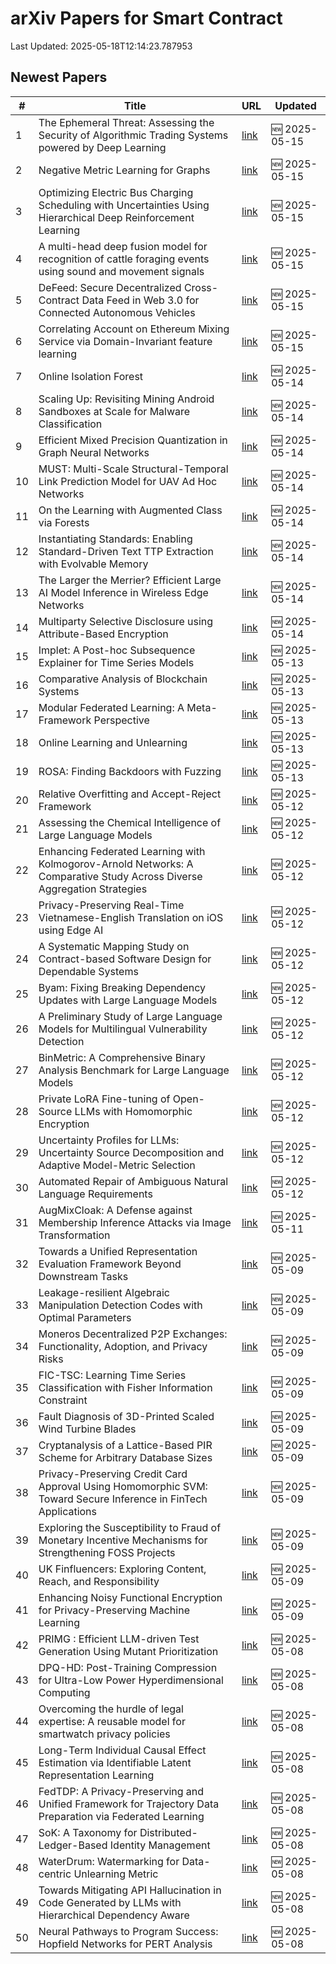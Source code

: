 # arXiv Papers for Smart Contract

Last Updated: 2025-05-18T12:14:23.787953

## Newest Papers

|\#|Title|URL|Updated|
|---|---|---|---|
|1|The Ephemeral Threat: Assessing the Security of Algorithmic Trading Systems powered by Deep Learning|[link](http://arxiv.org/abs/2505.10430v1)|🆕 2025-05-15|
|2|Negative Metric Learning for Graphs|[link](http://arxiv.org/abs/2505.10307v1)|🆕 2025-05-15|
|3|Optimizing Electric Bus Charging Scheduling with Uncertainties Using Hierarchical Deep Reinforcement Learning|[link](http://arxiv.org/abs/2505.10296v1)|🆕 2025-05-15|
|4|A multi-head deep fusion model for recognition of cattle foraging events using sound and movement signals|[link](http://arxiv.org/abs/2505.10198v1)|🆕 2025-05-15|
|5|DeFeed: Secure Decentralized Cross-Contract Data Feed in Web 3.0 for Connected Autonomous Vehicles|[link](http://arxiv.org/abs/2505.09928v1)|🆕 2025-05-15|
|6|Correlating Account on Ethereum Mixing Service via Domain-Invariant feature learning|[link](http://arxiv.org/abs/2505.09892v1)|🆕 2025-05-15|
|7|Online Isolation Forest|[link](http://arxiv.org/abs/2505.09593v1)|🆕 2025-05-14|
|8|Scaling Up: Revisiting Mining Android Sandboxes at Scale for Malware Classification|[link](http://arxiv.org/abs/2505.09501v1)|🆕 2025-05-14|
|9|Efficient Mixed Precision Quantization in Graph Neural Networks|[link](http://arxiv.org/abs/2505.09361v1)|🆕 2025-05-14|
|10|MUST: Multi-Scale Structural-Temporal Link Prediction Model for UAV Ad Hoc Networks|[link](http://arxiv.org/abs/2505.09331v1)|🆕 2025-05-14|
|11|On the Learning with Augmented Class via Forests|[link](http://arxiv.org/abs/2505.09294v1)|🆕 2025-05-14|
|12|Instantiating Standards: Enabling Standard-Driven Text TTP Extraction with Evolvable Memory|[link](http://arxiv.org/abs/2505.09261v1)|🆕 2025-05-14|
|13|The Larger the Merrier? Efficient Large AI Model Inference in Wireless Edge Networks|[link](http://arxiv.org/abs/2505.09214v1)|🆕 2025-05-14|
|14|Multiparty Selective Disclosure using Attribute-Based Encryption|[link](http://arxiv.org/abs/2505.09034v1)|🆕 2025-05-14|
|15|Implet: A Post-hoc Subsequence Explainer for Time Series Models|[link](http://arxiv.org/abs/2505.08748v1)|🆕 2025-05-13|
|16|Comparative Analysis of Blockchain Systems|[link](http://arxiv.org/abs/2505.08652v1)|🆕 2025-05-13|
|17|Modular Federated Learning: A Meta-Framework Perspective|[link](http://arxiv.org/abs/2505.08646v1)|🆕 2025-05-13|
|18|Online Learning and Unlearning|[link](http://arxiv.org/abs/2505.08557v1)|🆕 2025-05-13|
|19|ROSA: Finding Backdoors with Fuzzing|[link](http://arxiv.org/abs/2505.08544v1)|🆕 2025-05-13|
|20|Relative Overfitting and Accept-Reject Framework|[link](http://arxiv.org/abs/2505.07783v1)|🆕 2025-05-12|
|21|Assessing the Chemical Intelligence of Large Language Models|[link](http://arxiv.org/abs/2505.07735v1)|🆕 2025-05-12|
|22|Enhancing Federated Learning with Kolmogorov-Arnold Networks: A Comparative Study Across Diverse Aggregation Strategies|[link](http://arxiv.org/abs/2505.07629v1)|🆕 2025-05-12|
|23|Privacy-Preserving Real-Time Vietnamese-English Translation on iOS using Edge AI|[link](http://arxiv.org/abs/2505.07583v1)|🆕 2025-05-12|
|24|A Systematic Mapping Study on Contract-based Software Design for Dependable Systems|[link](http://arxiv.org/abs/2505.07542v1)|🆕 2025-05-12|
|25|Byam: Fixing Breaking Dependency Updates with Large Language Models|[link](http://arxiv.org/abs/2505.07522v1)|🆕 2025-05-12|
|26|A Preliminary Study of Large Language Models for Multilingual Vulnerability Detection|[link](http://arxiv.org/abs/2505.07376v1)|🆕 2025-05-12|
|27|BinMetric: A Comprehensive Binary Analysis Benchmark for Large Language Models|[link](http://arxiv.org/abs/2505.07360v1)|🆕 2025-05-12|
|28|Private LoRA Fine-tuning of Open-Source LLMs with Homomorphic Encryption|[link](http://arxiv.org/abs/2505.07329v1)|🆕 2025-05-12|
|29|Uncertainty Profiles for LLMs: Uncertainty Source Decomposition and Adaptive Model-Metric Selection|[link](http://arxiv.org/abs/2505.07309v1)|🆕 2025-05-12|
|30|Automated Repair of Ambiguous Natural Language Requirements|[link](http://arxiv.org/abs/2505.07270v1)|🆕 2025-05-12|
|31|AugMixCloak: A Defense against Membership Inference Attacks via Image Transformation|[link](http://arxiv.org/abs/2505.07149v1)|🆕 2025-05-11|
|32|Towards a Unified Representation Evaluation Framework Beyond Downstream Tasks|[link](http://arxiv.org/abs/2505.06224v1)|🆕 2025-05-09|
|33|Leakage-resilient Algebraic Manipulation Detection Codes with Optimal Parameters|[link](http://arxiv.org/abs/2505.06174v1)|🆕 2025-05-09|
|34|Moneros Decentralized P2P Exchanges: Functionality, Adoption, and Privacy Risks|[link](http://arxiv.org/abs/2505.02392v2)|🆕 2025-05-09|
|35|FIC-TSC: Learning Time Series Classification with Fisher Information Constraint|[link](http://arxiv.org/abs/2505.06114v1)|🆕 2025-05-09|
|36|Fault Diagnosis of 3D-Printed Scaled Wind Turbine Blades|[link](http://arxiv.org/abs/2505.06080v1)|🆕 2025-05-09|
|37|Cryptanalysis of a Lattice-Based PIR Scheme for Arbitrary Database Sizes|[link](http://arxiv.org/abs/2505.05934v1)|🆕 2025-05-09|
|38|Privacy-Preserving Credit Card Approval Using Homomorphic SVM: Toward Secure Inference in FinTech Applications|[link](http://arxiv.org/abs/2505.05920v1)|🆕 2025-05-09|
|39|Exploring the Susceptibility to Fraud of Monetary Incentive Mechanisms for Strengthening FOSS Projects|[link](http://arxiv.org/abs/2505.05897v1)|🆕 2025-05-09|
|40|UK Finfluencers: Exploring Content, Reach, and Responsibility|[link](http://arxiv.org/abs/2505.01941v2)|🆕 2025-05-09|
|41|Enhancing Noisy Functional Encryption for Privacy-Preserving Machine Learning|[link](http://arxiv.org/abs/2505.05843v1)|🆕 2025-05-09|
|42|PRIMG : Efficient LLM-driven Test Generation Using Mutant Prioritization|[link](http://arxiv.org/abs/2505.05584v1)|🆕 2025-05-08|
|43|DPQ-HD: Post-Training Compression for Ultra-Low Power Hyperdimensional Computing|[link](http://arxiv.org/abs/2505.05413v1)|🆕 2025-05-08|
|44|Overcoming the hurdle of legal expertise: A reusable model for smartwatch privacy policies|[link](http://arxiv.org/abs/2505.05214v1)|🆕 2025-05-08|
|45|Long-Term Individual Causal Effect Estimation via Identifiable Latent Representation Learning|[link](http://arxiv.org/abs/2505.05192v1)|🆕 2025-05-08|
|46|FedTDP: A Privacy-Preserving and Unified Framework for Trajectory Data Preparation via Federated Learning|[link](http://arxiv.org/abs/2505.05155v1)|🆕 2025-05-08|
|47|SoK: A Taxonomy for Distributed-Ledger-Based Identity Management|[link](http://arxiv.org/abs/2505.05100v1)|🆕 2025-05-08|
|48|WaterDrum: Watermarking for Data-centric Unlearning Metric|[link](http://arxiv.org/abs/2505.05064v1)|🆕 2025-05-08|
|49|Towards Mitigating API Hallucination in Code Generated by LLMs with Hierarchical Dependency Aware|[link](http://arxiv.org/abs/2505.05057v1)|🆕 2025-05-08|
|50|Neural Pathways to Program Success: Hopfield Networks for PERT Analysis|[link](http://arxiv.org/abs/2505.05047v1)|🆕 2025-05-08|

